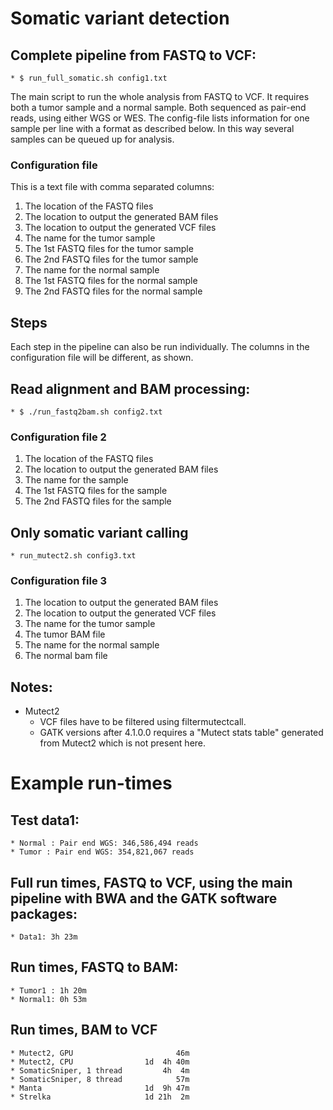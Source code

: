 # Somatic variant detection

## Complete pipeline from FASTQ to VCF:
    * $ run_full_somatic.sh config1.txt

  The main script to run the whole analysis from FASTQ to VCF. It requires both a tumor sample and a normal sample. Both sequenced as pair-end reads, using either WGS or WES. The config-file lists information for one sample per line with a format as described below. In this way several samples can be queued up for analysis.

### Configuration file

This is a text file with comma separated columns:
1. The location of the FASTQ files
2. The location to output the generated BAM files
3. The location to output the generated VCF files
4. The name for the tumor sample
5. The 1st FASTQ files for the tumor sample
6. The 2nd FASTQ files for the tumor sample
7. The name for the normal sample
8. The 1st FASTQ files for the normal sample
9. The 2nd FASTQ files for the normal sample

## Steps
Each step in the pipeline can also be run individually. The columns in the configuration file will be different, as shown.

## Read alignment and BAM processing:
    * $ ./run_fastq2bam.sh config2.txt

### Configuration file 2
1. The location of the FASTQ files
2. The location to output the generated BAM files
3. The name for the sample
4. The 1st FASTQ files for the sample
5. The 2nd FASTQ files for the sample

## Only somatic variant calling
    * run_mutect2.sh config3.txt

### Configuration file 3
1. The location to output the generated BAM files
2. The location to output the generated VCF files
3. The name for the tumor sample
4. The tumor BAM file
5. The name for the normal sample
6. The normal bam file

## Notes:
  * Mutect2
    * VCF files have to be filtered using filtermutectcall.
    * GATK versions after 4.1.0.0 requires a "Mutect stats table" generated from Mutect2 which is not present here.


# Example run-times

## Test data1:
    * Normal : Pair end WGS: 346,586,494 reads
    * Tumor : Pair end WGS: 354,821,067 reads

## Full run times, FASTQ to VCF, using the main pipeline with BWA and the GATK software packages:
    * Data1: 3h 23m                        
    
## Run times, FASTQ to BAM:
    * Tumor1 : 1h 20m                        
    * Normal1: 0h 53m
                        
## Run times, BAM to VCF
    * Mutect2, GPU                       46m
    * Mutect2, CPU                1d  4h 40m
    * SomaticSniper, 1 thread         4h  4m
    * SomaticSniper, 8 thread            57m
    * Manta                       1d  9h 47m
    * Strelka                     1d 21h  2m

